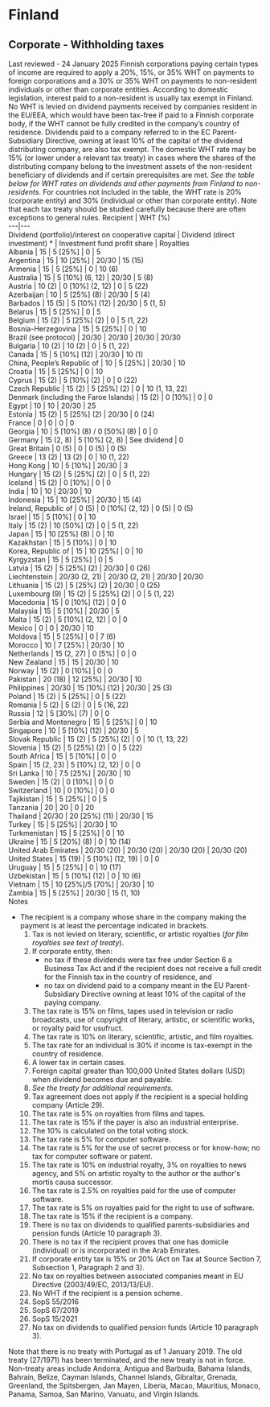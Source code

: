 # Finland
## Corporate - Withholding taxes
Last reviewed - 24 January 2025
Finnish corporations paying certain types of income are required to apply a 20%, 15%, or 35% WHT on payments to foreign corporations and a 30% or 35% WHT on payments to non-resident individuals or other than corporate entities.
According to domestic legislation, interest paid to a non-resident is usually tax exempt in Finland.
No WHT is levied on dividend payments received by companies resident in the EU/EEA, which would have been tax-free if paid to a Finnish corporate body, if the WHT cannot be fully credited in the company’s country of residence.
Dividends paid to a company referred to in the EC Parent-Subsidiary Directive, owning at least 10% of the capital of the dividend distributing company, are also tax exempt.
The domestic WHT rate may be 15% (or lower under a relevant tax treaty) in cases where the shares of the distributing company belong to the investment assets of the non-resident beneficiary of dividends and if certain prerequisites are met.
_See the table below for WHT rates on dividends and other payments from Finland to non-residents_.
For countries not included in the table, the WHT rate is 20% (corporate entity) and 30% (individual or other than corporate entity).
Note that each tax treaty should be studied carefully because there are often exceptions to general rules.
Recipient | WHT (%)  
---|---  
Dividend (portfolio)/interest on cooperative capital | Dividend (direct investment) * | Investment fund profit share | Royalties  
Albania | 15 | 5 [25%] | 0 | 5  
Argentina | 15 | 10 [25%] | 20/30 | 15 (15)  
Armenia | 15 | 5 [25%] | 0 | 10 (6)  
Australia | 15 | 5 [10%] (6, 12) | 20/30 | 5 (8)  
Austria | 10 (2) | 0 [10%] (2, 12) | 0 | 5 (22)  
Azerbaijan | 10 | 5 [25%] (8) | 20/30 | 5 (4)  
Barbados | 15 (5) | 5 [10%] (12) | 20/30 | 5 (1, 5)  
Belarus | 15 | 5 [25%] | 0 | 5  
Belgium | 15 (2) | 5 [25%] (2) | 0 | 5 (1, 22)  
Bosnia-Herzegovina | 15 | 5 [25%] | 0 | 10  
Brazil (see protocol) | 20/30 | 20/30 | 20/30 | 20/30  
Bulgaria | 10 (2) | 10 (2) | 0 | 5 (1, 22)  
Canada | 15 | 5 [10%] (12) | 20/30 | 10 (1)  
China, People’s Republic of | 10 | 5 [25%] | 20/30 | 10  
Croatia | 15 | 5 [25%] | 0 | 10  
Cyprus | 15 (2) | 5 [10%] (2) | 0 | 0 (22)  
Czech Republic | 15 (2) | 5 [25%] (2) | 0 | 10 (1, 13, 22)  
Denmark (including the Faroe Islands) | 15 (2) | 0 [10%] | 0 | 0  
Egypt | 10 | 10 | 20/30 | 25  
Estonia | 15 (2) | 5 [25%] (2) | 20/30 | 0 (24)  
France | 0 | 0 | 0 | 0  
Georgia | 10 |  5 [10%] (8) / 0 [50%] (8) | 0 | 0  
Germany | 15 (2, 8) | 5 [10%] (2, 8) | See dividend | 0  
Great Britain | 0 (5) | 0 | 0 (5) | 0 (5)  
Greece | 13 (2) | 13 (2) | 0 | 10 (1, 22)  
Hong Kong | 10 | 5 [10%] | 20/30 | 3  
Hungary | 15 (2) | 5 [25%] (2) | 0 | 5 (1, 22)  
Iceland | 15 (2) | 0 [10%] | 0 | 0  
India | 10 | 10 | 20/30 | 10  
Indonesia | 15 | 10 [25%] | 20/30 | 15 (4)  
Ireland, Republic of | 0 (5) | 0 [10%] (2, 12) | 0 (5) | 0 (5)  
Israel | 15 | 5 [10%] | 0 | 10  
Italy | 15 (2) | 10 [50%] (2) | 0 | 5 (1, 22)  
Japan | 15 | 10 [25%] (8) | 0 | 10  
Kazakhstan | 15 | 5 [10%] | 0 | 10  
Korea, Republic of | 15 | 10 [25%] | 0 | 10  
Kyrgyzstan | 15 | 5 [25%] | 0 | 5  
Latvia | 15 (2) | 5 [25%] (2) | 20/30 | 0 (26)  
Liechtenstein | 20/30 (2, 21) | 20/30 (2, 21) | 20/30 | 20/30  
Lithuania | 15 (2) | 5 [25%] (2) | 20/30 | 0 (25)  
Luxembourg (9) | 15 (2) | 5 [25%] (2) | 0 | 5 (1, 22)  
Macedonia | 15 | 0 [10%] (12) | 0 | 0  
Malaysia | 15 | 5 [10%] | 20/30 | 5  
Malta | 15 (2) | 5 [10%] (2, 12) | 0 | 0  
Mexico | 0 | 0 | 20/30 | 10  
Moldova | 15 | 5 [25%] | 0 | 7 (6)  
Morocco | 10 | 7 [25%] | 20/30 | 10  
Netherlands | 15 (2, 27) | 0 [5%] | 0 | 0  
New Zealand | 15 | 15 | 20/30 | 10  
Norway | 15 (2) | 0 [10%] | 0 | 0  
Pakistan | 20 (18) | 12 [25%] | 20/30 | 10  
Philippines | 20/30 | 15 [10%] (12) | 20/30 | 25 (3)  
Poland | 15 (2) | 5 [25%] | 0 | 5 (22)  
Romania | 5 (2) | 5 (2) | 0 | 5 (16, 22)  
Russia | 12 | 5 [30%] (7) | 0 | 0  
Serbia and Montenegro | 15 | 5 [25%] | 0 | 10  
Singapore | 10 | 5 [10%] (12) | 20/30 | 5  
Slovak Republic | 15 (2) | 5 [25%] (2) | 0 | 10 (1, 13, 22)  
Slovenia | 15 (2) | 5 [25%] (2) | 0 | 5 (22)  
South Africa | 15 | 5 [10%] | 0 | 0  
Spain | 15 (2, 23) | 5 [10%] (2, 12) | 0 | 0  
Sri Lanka | 10 | 7.5 [25%] | 20/30 | 10  
Sweden | 15 (2) | 0 [10%] | 0 | 0  
Switzerland | 10 | 0 [10%] | 0 | 0  
Tajikistan | 15 | 5 [25%] | 0 | 5  
Tanzania | 20 | 20 | 0 | 20  
Thailand | 20/30 | 20 [25%] (11) | 20/30 | 15  
Turkey | 15 | 5 [25%] | 20/30 | 10  
Turkmenistan | 15 | 5 [25%] | 0 | 10  
Ukraine | 15 | 5 [20%] (8) | 0 | 10 (14)  
United Arab Emirates | 20/30 (20) | 20/30 (20) | 20/30 (20) | 20/30 (20)  
United States | 15 (19) | 5 [10%] (12, 19) | 0 | 0  
Uruguay | 15 | 5 [25%] | 0 | 10 (17)  
Uzbekistan | 15 | 5 [10%] (12) | 0 | 10 (6)  
Vietnam | 15 | 10 [25%]/5 [70%] | 20/30 | 10  
Zambia | 15 | 5 [25%] | 20/30 | 15 (1, 10)  
Notes
* The recipient is a company whose share in the company making the payment is at least the percentage indicated in brackets.
  1. Tax is not levied on literary, scientific, or artistic royalties (_for film royalties see text of treaty_).
  2. If corporate entity, then: 
     * no tax if these dividends were tax free under Section 6 a Business Tax Act and if the recipient does not receive a full credit for the Finnish tax in the country of residence, and
     * no tax on dividend paid to a company meant in the EU Parent-Subsidiary Directive owning at least 10% of the capital of the paying company.
  3. The tax rate is 15% on films, tapes used in television or radio broadcasts, use of copyright of literary, artistic, or scientific works, or royalty paid for usufruct.
  4. The tax rate is 10% on literary, scientific, artistic, and film royalties.
  5. The tax rate for an individual is 30% if income is tax-exempt in the country of residence.
  6. A lower tax in certain cases.
  7. Foreign capital greater than 100,000 United States dollars (USD) when dividend becomes due and payable.
  8. _See the treaty for additional requirements_.
  9. Tax agreement does not apply if the recipient is a special holding company (Article 29).
  10. The tax rate is 5% on royalties from films and tapes.
  11. The tax rate is 15% if the payer is also an industrial enterprise.
  12. The 10% is calculated on the total voting stock.
  13. The tax rate is 5% for computer software.
  14. The tax rate is 5% for the use of secret process or for know-how; no tax for computer software or patent.
  15. The tax rate is 10% on industrial royalty, 3% on royalties to news agency, and 5% on artistic royalty to the author or the author's mortis causa successor.
  16. The tax rate is 2.5% on royalties paid for the use of computer software.
  17. The tax rate is 5% on royalties paid for the right to use of software.
  18. The tax rate is 15% if the recipient is a company.
  19. There is no tax on dividends to qualified parents-subsidiaries and pension funds (Article 10 paragraph 3).
  20. There is no tax if the recipient proves that one has domicile (individual) or is incorporated in the Arab Emirates.
  21. If corporate entity tax is 15% or 20% (Act on Tax at Source Section 7, Subsection 1, Paragraph 2 and 3).
  22. No tax on royalties between associated companies meant in EU Directive (2003/49/EC, 2013/13/EU).
  23. No WHT if the recipient is a pension scheme.
  24. SopS 55/2016
  25. SopS 67/2019
  26. SopS 15/2021
  27. No tax on dividends to qualified pension funds (Article 10 paragraph 3).


Note that there is no treaty with Portugal as of 1 January 2019. The old treaty (27/1971) has been terminated, and the new treaty is not in force.
Non-treaty areas include Andorra, Antigua and Barbuda, Bahama Islands, Bahrain, Belize, Cayman Islands, Channel Islands, Gibraltar, Grenada, Greenland, the Spitsbergen, Jan Mayen, Liberia, Macao, Mauritius, Monaco, Panama, Samoa, San Marino, Vanuatu, and Virgin Islands.
